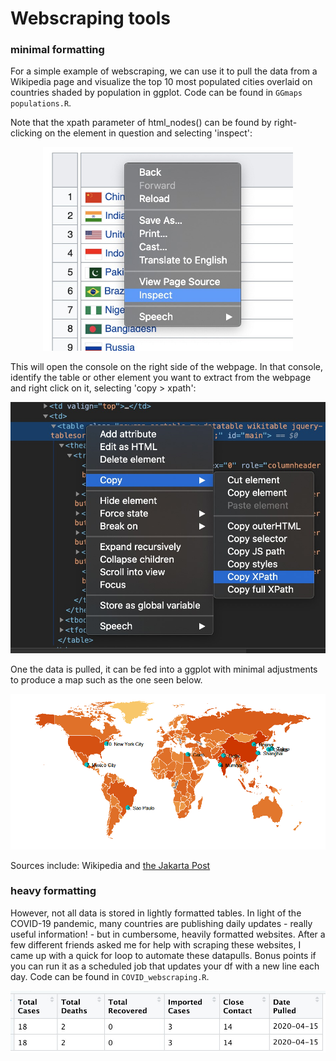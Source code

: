 # Webscraping tools

### minimal formatting
For a simple example of webscraping, we can use it to pull the data from a Wikipedia page and visualize the top 10 most populated cities overlaid on countries shaded by population in ggplot. Code can be found in `GGmaps populations.R`.

Note that the xpath parameter of html_nodes() can be found by right-clicking on the element in question and selecting 'inspect':

<p align="center">
  <img width="400" src="https://github.com/jordanjasuta/Top10Cities/blob/master/inspect.jpg">
</p>

This will open the console on the right side of the webpage. In that console, identify the table or other element you want to extract from the webpage and right click on it, selecting 'copy > xpath':

![alt text](https://github.com/jordanjasuta/Top10Cities/blob/master/copyxpath.jpg "xpath")


One the data is pulled, it can be fed into a ggplot with minimal adjustments to produce a map such as the one seen below. 

![alt text](https://github.com/jordanjasuta/Top10Cities/blob/master/Citiesplot.png "Final plot")

Sources include: Wikipedia and [the Jakarta Post](http://www.thejakartapost.com/life/2017/11/03/here-are-10-of-the-most-populated-cities-in-the-world.html)


### heavy formatting
However, not all data is stored in lightly formatted tables. In light of the COVID-19 pandemic, many countries are publishing daily updates - really useful information! - but in cumbersome, heavily formatted websites. After a few different friends asked me for help with scraping these websites, I came up with a quick for loop to automate these datapulls. Bonus points if you can run it as a scheduled job that updates your df with a new line each day. Code can be found in `COVID_webscraping.R`.

![alt text](https://github.com/jordanjasuta/Top10Cities/blob/master/COVID_df.jpg "COVID_df")




